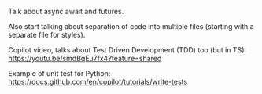 
Talk about async await and futures.

Also start talking about separation of code into multiple files (starting with a separate file for styles).

Copilot video, talks about Test Driven Development (TDD) too (but in TS): https://youtu.be/smdBqEu7fx4?feature=shared

Example of unit test for Python:
https://docs.github.com/en/copilot/tutorials/write-tests